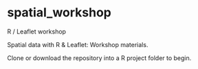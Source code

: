 # spatial_workshop
R / Leaflet workshop

Spatial data with R & Leaflet: Workshop materials.

Clone or download the repository into a R project folder to begin. 
